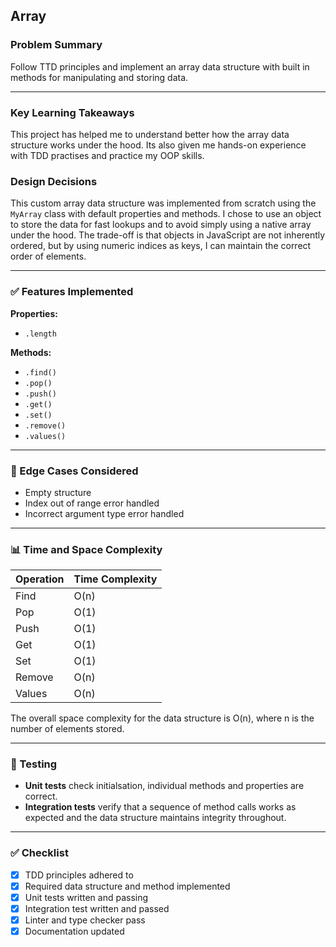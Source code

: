 ## Array

### Problem Summary

Follow TTD principles and implement an array data structure with built in methods for manipulating and storing data.

---

### Key Learning Takeaways

This project has helped me to understand better how the array data structure works under the hood. Its also given me hands-on experience with TDD practises and practice my OOP skills.

### Design Decisions

This custom array data structure was implemented from scratch using the `MyArray` class with default properties and methods. I chose to use an object to store the data for fast lookups and to avoid simply using a native array under the hood. The trade-off is that objects in JavaScript are not inherently ordered, but by using numeric indices as keys, I can maintain the correct order of elements.

---

### ✅ Features Implemented

**Properties:**

- `.length`

**Methods:**

- `.find()`
- `.pop()`
- `.push()`
- `.get()`
- `.set()`
- `.remove()`
- `.values()`

---

### 🧪 Edge Cases Considered

- Empty structure
- Index out of range error handled
- Incorrect argument type error handled

---

### 📊 Time and Space Complexity

| Operation | Time Complexity |
| --------- | --------------- |
| Find      | O(n)            |
| Pop       | O(1)            |
| Push      | O(1)            |
| Get       | O(1)            |
| Set       | O(1)            |
| Remove    | O(n)            |
| Values    | O(n)            |

The overall space complexity for the data structure is O(n), where n is the number of elements stored.

---

### 🔗 Testing

- **Unit tests** check initialsation, individual methods and properties are correct.
- **Integration tests** verify that a sequence of method calls works as expected and the data structure maintains integrity throughout.

---

### ✅ Checklist

- [x] TDD principles adhered to
- [x] Required data structure and method implemented
- [x] Unit tests written and passing
- [x] Integration test written and passed
- [x] Linter and type checker pass
- [x] Documentation updated
